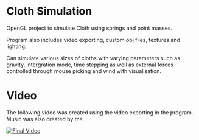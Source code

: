 Cloth Simulation
======
OpenGL project to simulate Cloth using springs and point masses.

Program also includes video exporting, custom obj files, textures and lighting.

Can simulate various sizes of cloths with varying parameters such as gravity, 
intergration mode, time stepping as well as external forces controlled through mouse picking 
and wind with visualisation.

Video
======
The following video was created using the video exporting in the program.
Music was also created by me.

[![Final Video](https://https://img.youtube.com/vi/AR2nfZBc1bM/0.jpg)](https://www.youtube.com/watch?v=AR2nfZBc1bM)
